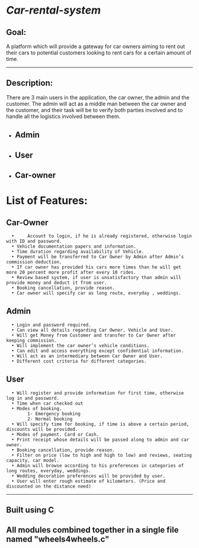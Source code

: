 # *Car-rental-system*

## **Goal**:
A platform which will provide a gateway for car owners aiming to rent out their cars to potential customers looking to rent cars for a certain amount of time.
____________________________________________________________________________________
## **Description**:
There are 3 main users in the application, the car owner, the admin and the customer. The admin will act as a middle man between the car owner and the customer, and their task will be to verify both parties involved and to handle all the logistics involved between them. 

  - ## Admin
  - ## User
  - ## Car-owner

# List of Features:
## Car-Owner

      •     Account to login, if he is already registered, otherwise login with ID and password.
      •	Vehicle documentation papers and information.
      •	Time duration regarding availability of Vehicle.
      •	Payment will be transferred to Car Owner by Admin after Admin’s commission deduction.
      •	If car owner has provided his cars more times than he will get more 20 percent more profit after every 10 rides.
      •	Review based system, if user is unsatisfactory than admin will provide money and deduct it from user.
      •	Booking cancellation, provide reason.
      •	Car owner will specify car as long route, everyday , weddings.
## Admin
      •	Login and password required. 
      •	Can view all details regarding Car Owner, Vehicle and User.
      •	Will get Money from Customer and transfer to Car Owner after keeping commission.
      •	Will implement the car owner’s vehicle conditions.
      •	Can edit and access everything except confidential information.
      •	Will act as an intermediary between Car Owner and User.
      •	Different cost criteria for different categories.
## User
      •	Will register and provide information for first time, otherwise log in and password.
      •	Time when car checked out
      •	Modes of booking. 
            1- Emergency booking
            2- Normal booking 
      •	Will specify time for booking, if time is above a certain period, discounts will be provided.
      •	Modes of payment. Card or Cash.
      •	Print receipt whose details will be passed along to admin and car owner.
      •	Booking cancellation, provide reason.
      •	Filter on price (low to high and high to low) and reviews, seating capacity, car model.
      •	Admin will browse according to his preferences in categories of long routes, everyday, weddings.
      •	Wedding decoration preferences will be provided by user.
      •	User will enter rough estimate of kilometers. (Price and discounted on the distance need)
____________________________________________________________________________________
## Built using C
## All modules combined together in a single file named "wheels4wheels.c"

